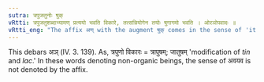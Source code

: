 ```yaml
---
sutra: त्रपुजतुनोः षुक्
vRtti: त्रपुजतुशब्दाभ्यामण् प्रत्ययो भवति विकारे, तत्सन्नियोगेन तयोः षुगागमो भवति । ओरञोपवादः ॥
vRtti_eng: "The affix अण् with the augment षुक् comes in the sense of 'its modification,' after the words '_trapun_' and '_jatun_'."
---
```

This debars अञ् (IV. 3. 139). As, त्रपुणो विकारः = त्रापुषम्; जातुषम् 'modification of _tin_ and _lac_.' In these words denoting non-organic beings, the sense of अवयव is not denoted by the affix.
